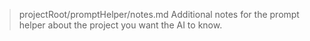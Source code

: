 > projectRoot/promptHelper/notes.md
> Additional notes for the prompt helper about the project you want the AI to
> know.
